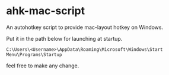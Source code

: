 # ahk-mac-script
An autohotkey script to provide mac-layout hotkey on Windows.

Put it in the path below for launching at startup.

```
C:\Users\<Username>\AppData\Roaming\Microsoft\Windows\Start Menu\Programs\Startup
```

feel free to make any change.
